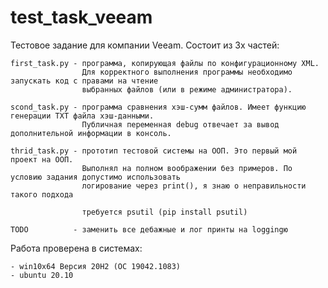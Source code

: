 # test_task_veeam

Тестовое задание для компании Veeam. Состоит из 3х частей:

    first_task.py - программа, копирующая файлы по конфигурационному XML.
                    Для корректного выполнения программы необходимо запускать код с правами на чтение 
                    выбранных файлов (или в режиме администратора).
    
    scond_task.py - программа сравнения хэш-сумм файлов. Имеет функцию генерации TXT файла хэш-данными.
                    Публичная переменная debug отвечает за вывод дополнительной информации в консоль.
    
    thrid_task.py - прототип тестовой системы на ООП. Это первый мой проект на ООП.
                    Выполнял на полном воображении без примеров. По условию задания допустимо использовать
                    логирование через print(), я знаю о неправильности такого подхода
                    
                    требуется psutil (pip install psutil)
                    
    TODO          - заменить все дебажные и лог принты на loggingю
	
	
Работа проверена в системах:

	- win10x64 Версия 20H2 (OC 19042.1083)
	- ubuntu 20.10
